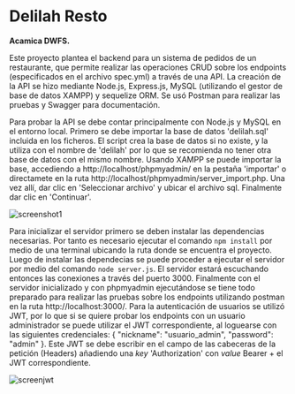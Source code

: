 # Delilah Resto

**Acamica DWFS.**

Este proyecto plantea el backend para un sistema de pedidos de un restaurante, que permite realizar las operaciones CRUD sobre los endpoints (especificados en el archivo spec.yml) a través de una API.
La creación de la API se hizo mediante Node.js, Express.js, MySQL (utilizando el gestor de base de datos XAMPP) y sequelize ORM. Se usó Postman para realizar las pruebas y Swagger para documentación. 

Para probar la API se debe contar principalmente con Node.js y MySQL en el entorno local. Primero se debe importar la base de datos 'delilah.sql' incluida en los ficheros. El script crea la base de datos si no existe, y la utiliza con el nombre de 'delilah' por lo que se recomienda no tener otra base de datos con el mismo nombre. Usando XAMPP se puede importar la base, accediendo a http://localhost/phpmyadmin/ en la pestaña 'importar' o directamete en la ruta http://localhost/phpmyadmin/server_import.php. Una vez allí, dar clic en 'Seleccionar archivo' y ubicar el archivo sql.
Finalmente dar clic en 'Continuar'.

![screenshot1](https://user-images.githubusercontent.com/42284483/103461969-084c1d00-4cf0-11eb-9e38-585c6ef9852c.jpg)

Para inicializar el servidor primero se deben instalar las dependencias necesarias. Por tanto es necesario ejecutar el comando `npm install` por medio de una terminal ubicando la ruta donde se encuentra el proyecto.  
Luego de instalar las dependecias se puede proceder a ejecutar el servidor por medio del comando `node server.js`. El servidor estará escuchando entonces las conexiones a través del puerto 3000.
Finalmente con el servidor inicializado y con phpmyadmin ejecutándose se tiene todo preparado para realizar las pruebas sobre los endpoints utilizando postman en la ruta http://localhost:3000/.
Para la autenticación de usuarios se utilizó JWT, por lo que si se quiere probar los endpoints con un usuario administrador se puede utilizar el JWT correspondiente, al loguearse con las siguientes credenciales: { "nickname": "usuario_admin", "password": "admin" }.
Este JWT se debe escribir en el campo de las cabeceras de la petición (Headers) añadiendo una _key_ 'Authorization' con _value_ Bearer + el JWT correspondiente.

![screenjwt](https://user-images.githubusercontent.com/42284483/103463863-91b61c00-4cfd-11eb-8f79-bce433ec3f02.png)
